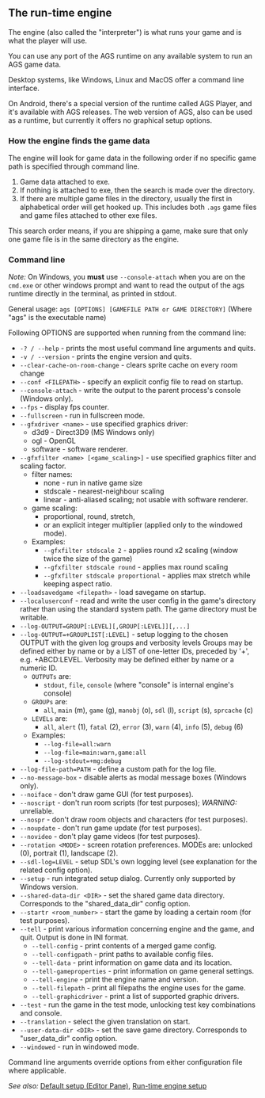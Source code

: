 ## The run-time engine

The engine (also called the "interpreter") is what runs your game and is
what the player will use.

You can use any port of the AGS runtime on any available system to run an AGS game data. 

Desktop systems, like Windows, Linux and MacOS offer a command line interface.

On Android, there's a special version of the runtime called AGS Player, and it's available with AGS releases. The web version of AGS, also can be used as a runtime, but currently it offers no graphical setup options. 

### How the engine finds the game data

The engine will look for game data in the following order if no specific game path is specified through command line.

1. Game data attached to exe.
2. If nothing is attached to exe, then the search is made over the directory. 
3. If there are multiple game files in the directory, usually the first in alphabetical order will get hooked up. This includes both `.ags` game files and game files attached to other exe files.

This search order means, if you are shipping a game, make sure that only one game file is in the same directory as the engine.

### Command line

*Note:* On Windows, you **must** use `--console-attach` when you are on the `cmd.exe` or other windows prompt and want to 
read the output of the ags runtime directly in the terminal, as printed in stdout.

General usage: `ags [OPTIONS] [GAMEFILE PATH or GAME DIRECTORY]`
(Where "ags" is the executable name)

Following OPTIONS are supported when running from the command line:

* `-? / --help` - prints the most useful command line arguments and quits.
* `-v / --version` - prints the engine version and quits.
* `--clear-cache-on-room-change` - clears sprite cache on every room change
* `--conf <FILEPATH>` - specify an explicit config file to read on startup.
* `--console-attach` - write the output to the parent process's console (Windows only).
* `--fps` - display fps counter.
* `--fullscreen` - run in fullscreen mode.
* `--gfxdriver <name>` - use specified graphics driver:
  * d3d9 - Direct3D9 (MS Windows only)
  * ogl - OpenGL
  * software - software renderer.
* `--gfxfilter <name> [<game_scaling>]` - use specified graphics filter and scaling factor.
  * filter names:
    * none - run in native game size
    * stdscale - nearest-neighbour scaling
    * linear - anti-aliased scaling; not usable with software renderer.
  * game scaling:
    * proportional, round, stretch,
    * or an explicit integer multiplier (applied only to the windowed mode).
  * Examples:
    * `--gfxfilter stdscale 2` - applies round x2 scaling (window twice the size of the game)
    * `--gfxfilter stdscale round` - applies max round scaling
    * `--gfxfilter stdscale proportional` - applies max stretch while keeping aspect ratio.
* `--loadsavedgame <filepath>` - load savegame on startup.
* `--localuserconf` - read and write the user config in the game's directory rather than using the standard system path. The game directory must be writable.
* `--log-OUTPUT=GROUP[:LEVEL][,GROUP[:LEVEL]][,...]`
* `--log-OUTPUT=+GROUPLIST[:LEVEL]` - setup logging to the chosen OUTPUT with the given log groups and verbosity levels
  Groups may be defined either by name or by a LIST of one-letter IDs, preceded by '+', e.g. +ABCD:LEVEL. Verbosity may be defined either by name or a numeric ID.
  * `OUTPUTs` are:
    * `stdout`, `file`, `console` (where "console" is internal engine's console)
  * `GROUPs` are:
    * `all`, `main` (m), `game` (g), `manobj` (o), `sdl` (l), `script` (s), `sprcache` (c)
  * `LEVELs` are:
    * `all`, `alert` (1), `fatal` (2), `error` (3), `warn` (4), `info` (5), `debug` (6)
  * Examples:
    * `--log-file=all:warn`
    * `--log-file=main:warn,game:all`
    * `--log-stdout=+mg:debug`
* `--log-file-path=PATH` - define a custom path for the log file.
* `--no-message-box` - disable alerts as modal message boxes (Windows only).
* `--noiface` - don't draw game GUI (for test purposes).
* `--noscript` - don't run room scripts (for test purposes); *WARNING:* unreliable.
* `--nospr` - don't draw room objects and characters (for test purposes).
* `--noupdate` - don't run game update (for test purposes).
* `--novideo` - don't play game videos (for test purposes).
* `--rotation <MODE>` - screen rotation preferences. MODEs are:  unlocked (0), portrait (1), landscape (2).
* `--sdl-log=LEVEL` - setup SDL's own logging level (see explanation for the related config option).
* `--setup` - run integrated setup dialog. Currently only supported by Windows version.
* `--shared-data-dir <DIR>` - set the shared game data directory. Corresponds to the "shared_data_dir" config option.
* `--startr <room_number>` - start the game by loading a certain room (for test purposes).
* `--tell` - print various information concerning engine and the game, and quit. Output is done in INI format.
  * `--tell-config` - print contents of a merged game config.
  * `--tell-configpath` - print paths to available config files.
  * `--tell-data` - print information on game data and its location.
  * `--tell-gameproperties` - print information on game general settings.
  * `--tell-engine` - print the engine name and version.
  * `--tell-filepath` - print all filepaths the engine uses for the game.
  * `--tell-graphicdriver` - print a list of supported graphic drivers.
* `--test` - run the game in the test mode, unlocking test key combinations and console.
* `--translation` - select the given translation on start.
* `--user-data-dir <DIR>` - set the save game directory. Corresponds to "user_data_dir" config option.
* `--windowed` - run in windowed mode.


Command line arguments override options from either configuration file where applicable.


*See also:* [Default setup (Editor Pane)](DefaultSetup), [Run-time engine setup](Setup)